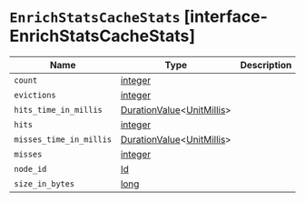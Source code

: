 # `EnrichStatsCacheStats` [interface-EnrichStatsCacheStats]

| Name | Type | Description |
| - | - | - |
| `count` | [integer](./integer.md) | &nbsp; |
| `evictions` | [integer](./integer.md) | &nbsp; |
| `hits_time_in_millis` | [DurationValue](./DurationValue.md)<[UnitMillis](./UnitMillis.md)> | &nbsp; |
| `hits` | [integer](./integer.md) | &nbsp; |
| `misses_time_in_millis` | [DurationValue](./DurationValue.md)<[UnitMillis](./UnitMillis.md)> | &nbsp; |
| `misses` | [integer](./integer.md) | &nbsp; |
| `node_id` | [Id](./Id.md) | &nbsp; |
| `size_in_bytes` | [long](./long.md) | &nbsp; |
